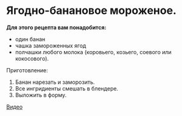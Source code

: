 # Ягодно-банановое мороженое.
**Для этого рецепта вам понадобится:**

- один банан
- чашка замороженных ягод
- полчашки любого молока (коровьего, козьего, соевого или кокосового).

Приготовление:

1. Банан нарезать и заморозить.
2. Все ингридиенты смешать в блендере.
3. Выложить в форму.

[Видео](https://youtu.be/AHJ5yvAFCOY)

